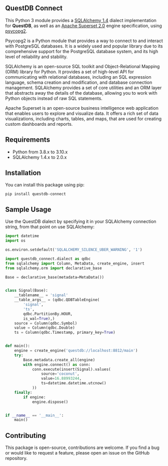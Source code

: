 ## QuestDB Connect

This Python 3 module provides a [SQLAlchemy 1.4](https://docs.sqlalchemy.org/en/14/index.html) dialect
implementation for **QuestDB**, as well as an [Apache Superset 2.0](https://github.com/apache/superset)
engine specification, using [psycopg2](https://www.psycopg.org/).

Psycopg2 is a Python module that provides a way to connect to and interact with PostgreSQL databases. It
is a widely used and popular library due to its comprehensive support for the PostgreSQL database system,
and its high level of reliability and stability.

SQLAlchemy is an open-source SQL toolkit and Object-Relational Mapping (ORM) library for Python. It provides
a set of high-level API for communicating with relational databases, including an SQL expression language,
schema creation and modification, and database connection management. SQLAlchemy provides a set of core
utilities and an ORM layer that abstracts away the details of the database, allowing you to work with Python
objects instead of raw SQL statements.

Apache Superset is an open-source business intelligence web application that enables users to explore and
visualize data. It offers a rich set of data visualizations, including charts, tables, and maps, that are
used for creating custom dashboards and reports.

## Requirements

* Python from 3.8.x to 3.10.x
* SQLAlchemy 1.4.x to 2.0.x

## Installation

You can install this package using pip:

```shell
pip install questdb-connect
```

## Sample Usage

Use the QuestDB dialect by specifying it in your SQLAlchemy connection string, 
from that point on use SQLAlchemy:

```python
import datetime
import os

os.environ.setdefault('SQLALCHEMY_SILENCE_UBER_WARNING', '1')

import questdb_connect.dialect as qdbc
from sqlalchemy import Column, MetaData, create_engine, insert
from sqlalchemy.orm import declarative_base

Base = declarative_base(metadata=MetaData())


class Signal(Base):
    __tablename__ = 'signal'
    __table_args__ = (qdbc.QDBTableEngine(
        'signal',
        'ts',
        qdbc.PartitionBy.HOUR,
        is_wal=True),)
    source = Column(qdbc.Symbol)
    value = Column(qdbc.Double)
    ts = Column(qdbc.Timestamp, primary_key=True)


def main():
    engine = create_engine('questdb://localhost:8812/main')
    try:
        Base.metadata.create_all(engine)
        with engine.connect() as conn:
            conn.execute(insert(Signal).values(
                source='coconut',
                value=16.88993244,
                ts=datetime.datetime.utcnow()
            ))
    finally:
        if engine:
            engine.dispose()


if __name__ == '__main__':
    main()
```

## Contributing

This package is open-source, contributions are welcome. If you find a bug or would like to request a feature,
please open an issue on the GitHub repository.
